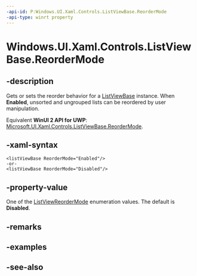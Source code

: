 ```yaml
---
-api-id: P:Windows.UI.Xaml.Controls.ListViewBase.ReorderMode
-api-type: winrt property
---
```


<!-- Property syntax
public Windows.UI.Xaml.Controls.ListViewReorderMode ReorderMode { get;  set; }
-->

# Windows.UI.Xaml.Controls.ListViewBase.ReorderMode

## -description
Gets or sets the reorder behavior for a [ListViewBase](listviewbase.md) instance. When **Enabled**, unsorted and ungrouped lists can be reordered by user manipulation.

Equivalent **WinUI 2 API for UWP**: [Microsoft.UI.Xaml.Controls.ListViewBase.ReorderMode](/windows/winui/api/microsoft.ui.xaml.controls.listviewbase.reordermode).

## -xaml-syntax
```xaml
<listViewBase ReorderMode="Enabled"/>
-or-
<listViewBase ReorderMode="Disabled"/>
```


## -property-value
One of the [ListViewReorderMode](listviewreordermode.md) enumeration values. The default is **Disabled**.

## -remarks

## -examples

## -see-also
